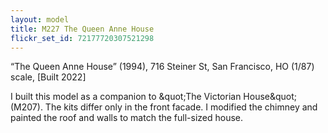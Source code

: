 ```yaml
---
layout: model
title: M227 The Queen Anne House
flickr_set_id: 72177720307521298
---
```


“The Queen Anne House” (1994), 716 Steiner St, San Francisco, HO (1/87) scale, [Built 2022]

I built this model as a companion to &amp;quot;The Victorian House&amp;quot; (M207). The kits differ only in the front facade. I modified the chimney and painted the roof and walls to match the full-sized house.


